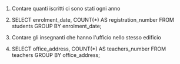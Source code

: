 1. Contare quanti iscritti ci sono stati ogni anno

1. SELECT enrolment_date, COUNT(*) AS registration_number
FROM students
GROUP BY enrolment_date;

2. Contare gli insegnanti che hanno l'ufficio nello stesso edificio

2. SELECT office_address, COUNT(*) AS teachers_number
FROM teachers
GROUP BY office_address;